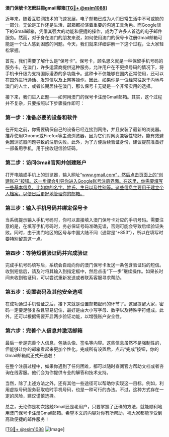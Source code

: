 **澳门保號卡怎麽註冊gmail郵箱[[TG💪+ @esim1088](https://t.me/s/esim1088)]**

近年来，随着互联网技术的飞速发展，电子邮箱已成为人们日常生活中不可或缺的一部分。无论是工作还是生活，邮箱都扮演着重要的沟通工具角色。而Google旗下的Gmail邮箱，凭借其强大的功能和便捷的操作，成为了许多人首选的电子邮件服务。然而，对于身在澳门的朋友来说，如何使用澳门的保号卡注册Gmail邮箱可能是一个让人感到困惑的问题。今天，我们就来详细讲解一下这个过程，让大家轻松掌握。

首先，我们需要了解什么是“保号卡”。保号卡，顾名思义就是一种保留手机号码的服务卡。在澳门，许多运营商提供这种服务，允许用户在不更换号码的情况下，将手机卡升级为支持国际漫游的多功能卡。这种卡不仅能够在国内正常使用，还可以在国外进行通话、发短信以及上网等操作。因此，如果你是一位经常往返于内地与澳门的人士，或者长期居住在澳门，那么保号卡无疑是一个非常实用的选择。

接下来，我们进入正题——如何用澳门的保号卡注册Gmail邮箱。其实，这个过程并不复杂，只要按照以下步骤操作即可：

### 第一步：准备必要的设备和软件

在开始之前，你需要确保自己的设备已经连接到网络，并且安装了最新的浏览器。推荐使用Chrome或Firefox等主流浏览器，因为它们对网页兼容性较好，能有效避免因浏览器问题导致的注册失败。此外，为了方便后续验证身份，建议提前准备好一部备用手机，用于接收短信验证码。

### 第二步：访问Gmail官网并创建账户

打开电脑或手机上的浏览器，输入网址“www.gmail.com”，然后点击页面上的“创建账户”按钮。这一步骤会引导你进入Google账号注册界面。在这里，你需要填写一些基本信息，比如你的名字、姓氏、生日以及性别等。这些信息主要用于建立个人档案，以便日后更好地管理你的邮箱。

### 第三步：输入手机号码并绑定保号卡

当系统提示输入手机号码时，你可以直接填入澳门保号卡对应的手机号码。需要注意的是，在填写手机号码时，务必保证号码准确无误，否则可能会导致后续验证失败。同时，由于澳门地区的区号与中国大陆不同（通常是“+853”），所以在填写时要特别留意这一点。

### 第四步：等待短信验证码并完成验证

完成手机号码填写后，系统会自动向你的澳门保号卡发送一条包含验证码的短信。收到短信后，请及时将其输入到指定框中，然后点击“下一步”继续操作。如果长时间未收到验证码，可以尝试重新发送或者联系客服寻求帮助。

### 第五步：设置密码及其他安全选项

在成功通过手机验证之后，接下来就是设置邮箱密码的环节了。这里提醒大家，密码一定要足够复杂且容易记住，最好是由大小写字母、数字以及特殊字符组成。此外，还可以根据需要开启两步验证功能，以增强账户安全性。

### 第六步：完善个人信息并激活邮箱

最后一步是完善个人信息，包括头像、签名等内容。这些信息虽然不是强制性的，但能够让你的邮箱看起来更加个性化。完成所有设置后，点击“完成”按钮，你的Gmail邮箱就正式开通啦！

在整个注册过程中，如果你遇到了任何困难，都可以随时查阅官方帮助文档或者咨询在线客服。他们会为你提供专业的解答和技术支持。

当然，除了上述方法之外，还有其他一些途径可以帮助你实现这一目标。例如，利用虚拟号码服务获取临时手机号码，也是一种可行的办法。不过，这种方式存在一定的风险，建议谨慎选择。

总之，无论你是初次接触Gmail还是老用户，只要掌握了正确的方法，就能顺利地用澳门保号卡注册Gmail邮箱。希望本文的内容对你有所帮助，祝大家都能享受到高效便捷的邮件服务！

[[TG💪+ @esim1088](https://t.me/s/esim1088) ![Image](https://i.postimg.cc/4NQfJmqS/Snipaste-2025-05-13-00-14-12.png)]